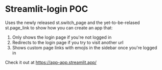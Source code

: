 # Streamlit-login POC

Uses the newly released st.switch_page and the yet-to-be-relased st.page_link to show how you can create an app that:
1. Only shows the login page if you're not logged in
2. Redirects to the login page if you try to visit another url
3. Shows custom page links with emojis in the sidebar once you're logged in

Check it out at https://app-app.streamlit.app/
